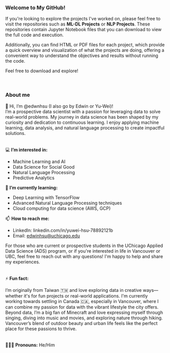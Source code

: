 ### Welcome to My GitHub!

If you're looking to explore the projects I've worked on, please feel free to visit the repositories such as **ML-DL Projects** or **NLP Projects**. These repositories contain Jupyter Notebook files that you can download to view the full code and execution.

Additionally, you can find HTML or PDF files for each project, which provide a quick overview and visualization of what the projects are doing, offering a convenient way to understand the objectives and results without running the code.

Feel free to download and explore!
<br>
<br>
<br>
### About me

👋 Hi, I’m @edwnhsu (I also go by Edwin or Yu-Wei)!
<br>
I’m a prospective data scientist with a passion for leveraging data to solve real-world problems. My journey in data science has been shaped by my curiosity and dedication to continuous learning. I enjoy applying machine learning, data analysis, and natural language processing to create impactful solutions.
<br>
<br>
<br>
💻 **I’m interested in:**

* Machine Learning and AI
* Data Science for Social Good
* Natural Language Processing
* Predictive Analytics

🌱 **I’m currently learning:**

* Deep Learning with TensorFlow
* Advanced Natural Language Processing techniques
* Cloud computing for data science (AWS, GCP)

📫 **How to reach me:**

* LinkedIn: linkedin.com/in/yuwei-hsu-78892121b
* Email: edwinhsu@uchicago.edu

For those who are current or prospective students in the UChicago Applied Data Science (ADS) program, or if you're interested in life in Vancouver or UBC, feel free to reach out with any questions! I'm happy to help and share my experiences.
<br>
<br>
<br>
⚡ **Fun fact:**

I’m originally from Taiwan 🇹🇼 and love exploring data in creative ways—whether it's for fun projects or real-world applications. I'm currently working towards settling in Canada 🇨🇦, especially in Vancouver, where I can combine my passion for data with the vibrant lifestyle the city offers. Beyond data, I’m a big fan of Minecraft and love expressing myself through singing, diving into music and movies, and exploring nature through hiking. Vancouver’s blend of outdoor beauty and urban life feels like the perfect place for these passions to thrive.
<br>
<br>
<br>
🧑🏻‍💻 **Pronouns:** He/Him

<!---
edwnhsu/edwnhsu is a ✨ special ✨ repository because its `README.md` (this file) appears on your GitHub profile.
You can click the Preview link to take a look at your changes.
--->
